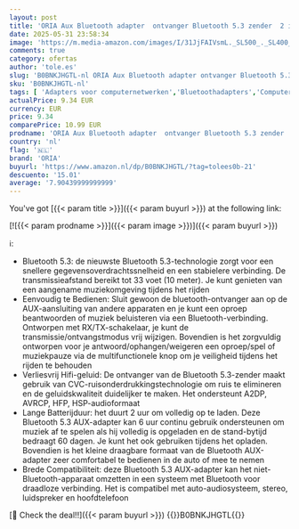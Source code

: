 ```yaml
---
layout: post
title: 'ORIA Aux Bluetooth adapter  ontvanger Bluetooth 5.3 zender  2 in 1 Bluetooth adapter  geschikt voor auto s  luidsprekers  stereosystemen en hoofdtelefoon  handsfree bellen  USB-opladen'
date: 2025-05-31 23:58:34
image: 'https://m.media-amazon.com/images/I/31JjFAIVsmL._SL500_._SL400_.jpg'
comments: true
category: ofertas
author: 'tole.es'
slug: 'B0BNKJHGTL-nl ORIA Aux Bluetooth adapter ontvanger Bluetooth 5.3 zender...'
sku: 'B0BNKJHGTL-nl'
tags: [ 'Adapters voor computernetwerken','Bluetoothadapters','Computers, onderdelen & accessoires','Elektronica','Netwerkapparaten','oria','🇳🇱', ]
actualPrice: 9.34 EUR
currency: EUR
price: 9.34
comparePrice: 10.99 EUR
prodname: 'ORIA Aux Bluetooth adapter  ontvanger Bluetooth 5.3 zender  2 in 1 Bluetooth adapter  geschikt voor auto s  luidsprekers  stereosystemen en hoofdtelefoon  handsfree bellen  USB-opladen'
country: 'nl'
flag: '🇳🇱'
brand: 'ORIA'
buyurl: 'https://www.amazon.nl/dp/B0BNKJHGTL/?tag=tolees0b-21'
descuento: '15.01'
average: '7.90439999999999'
---
```


You've got [{{< param title >}}]({{< param buyurl >}}) at the following link:

[![{{< param prodname >}}]({{< param image >}})]({{< param buyurl >}})

ℹ️:

- Bluetooth 5.3: de nieuwste Bluetooth 5.3-technologie zorgt voor een snellere gegevensoverdrachtssnelheid en een stabielere verbinding. De transmissieafstand bereikt tot 33 voet (10 meter). Je kunt genieten van een aangename muziekomgeving tijdens het rijden
- Eenvoudig te Bedienen: Sluit gewoon de bluetooth-ontvanger aan op de AUX-aansluiting van andere apparaten en je kunt een oproep beantwoorden of muziek beluisteren via een Bluetooth-verbinding. Ontworpen met RX/TX-schakelaar, je kunt de transmissie/ontvangstmodus vrij wijzigen. Bovendien is het zorgvuldig ontworpen voor je antwoord/ophangen/weigeren een oproep/spel of muziekpauze via de multifunctionele knop om je veiligheid tijdens het rijden te behouden
- Verliesvrij Hifi-geluid: De ontvanger van de Bluetooth 5.3-zender maakt gebruik van CVC-ruisonderdrukkingstechnologie om ruis te elimineren en de geluidskwaliteit duidelijker te maken. Het ondersteunt A2DP, AVRCP, HFP, HSP-audioformaat
- Lange Batterijduur: het duurt 2 uur om volledig op te laden. Deze Bluetooth 5.3 AUX-adapter kan 6 uur continu gebruik ondersteunen om muziek af te spelen als hij volledig is opgeladen en de stand-bytijd bedraagt 60 dagen. Je kunt het ook gebruiken tijdens het opladen. Bovendien is het kleine draagbare formaat van de Bluetooth AUX-adapter zeer comfortabel te bedienen in de auto of mee te nemen
- Brede Compatibiliteit: deze Bluetooth 5.3 AUX-adapter kan het niet-Bluetooth-apparaat omzetten in een systeem met Bluetooth voor draadloze verbinding. Het is compatibel met auto-audiosysteem, stereo, luidspreker en hoofdtelefoon

[🛒 Check the deal!!]({{< param buyurl >}})
{{<world>}}B0BNKJHGTL{{</world>}}
